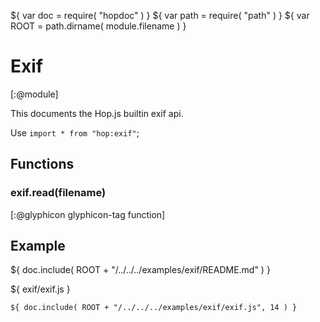 ${ var doc = require( "hopdoc" ) }
${ var path = require( "path" ) }
${ var ROOT = path.dirname( module.filename ) }

Exif
====
[:@module]

This documents the Hop.js builtin exif api.

Use `import * from "hop:exif"`;


Functions
---------

### exif.read(filename) ###
[:@glyphicon glyphicon-tag function]


Example
-------

${ doc.include( ROOT + "/../../../examples/exif/README.md" ) }

${ <span class="label label-info">exif/exif.js</span> }

```hopscript
${ doc.include( ROOT + "/../../../examples/exif/exif.js", 14 ) }
```




